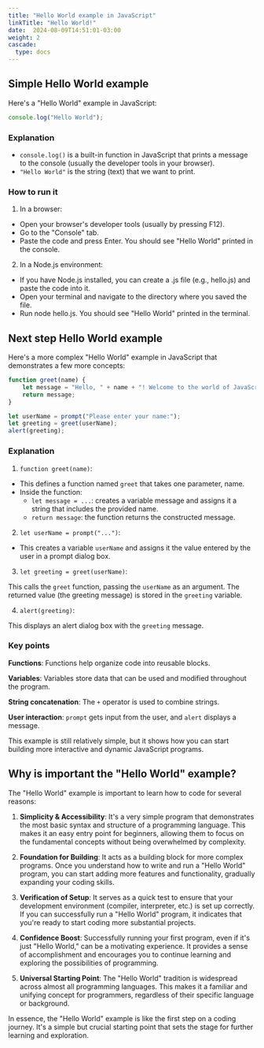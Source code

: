 ```yaml
---
title: "Hello World example in JavaScript"
linkTitle: "Hello World!"
date:  2024-08-09T14:51:01-03:00
weight: 2
cascade:
  type: docs
---
```


## Simple Hello World example

Here's a "Hello World" example in JavaScript:

```js {filename="JavaScript"}
console.log("Hello World");
```

### Explanation

- `console.log()` is a built-in function in JavaScript that prints a message to the console (usually the developer tools in your browser).
- `"Hello World"` is the string (text) that we want to print.


### How to run it

1. In a browser:

- Open your browser's developer tools (usually by pressing F12).
- Go to the "Console" tab.
- Paste the code and press Enter. You should see "Hello World" printed in the console.


2. In a Node.js environment:

- If you have Node.js installed, you can create a .js file (e.g., hello.js) and paste the code into it.
- Open your terminal and navigate to the directory where you saved the file.
- Run node hello.js. You should see "Hello World" printed in the terminal.

## Next step Hello World example

Here's a more complex "Hello World" example in JavaScript that demonstrates a few more concepts:

```js {filename="JavaScript"}
function greet(name) {
    let message = "Hello, " + name + "! Welcome to the world of JavaScript.";
    return message;
}

let userName = prompt("Please enter your name:");
let greeting = greet(userName);
alert(greeting);
```

### Explanation

1. `function greet(name)`:

- This defines a function named `greet` that takes one parameter, name.
- Inside the function:
    - `let message = ...`: creates a variable message and assigns it a string that includes the provided name.
    - `return message`: the function returns the constructed message.

2. `let userName = prompt("...")`:

- This creates a variable `userName` and assigns it the value entered by the user in a prompt dialog box.

3. `let greeting = greet(userName)`:

This calls the `greet` function, passing the `userName` as an argument. The returned value (the greeting message) is stored in the `greeting` variable.

4. `alert(greeting)`:

This displays an alert dialog box with the `greeting` message.

### Key points

**Functions**: Functions help organize code into reusable blocks.

**Variables**: Variables store data that can be used and modified throughout the program.

**String concatenation**: The `+` operator is used to combine strings.

**User interaction**: `prompt` gets input from the user, and `alert` displays a message.

This example is still relatively simple, but it shows how you can start building more interactive and dynamic JavaScript programs.

## Why is important the "Hello World" example?

The "Hello World" example is important to learn how to code for several reasons:

1. **Simplicity & Accessibility**: It's a very simple program that demonstrates the most basic syntax and structure of a programming language. This makes it an easy entry point for beginners, allowing them to focus on the fundamental concepts without being overwhelmed by complexity.

2. **Foundation for Building**: It acts as a building block for more complex programs. Once you understand how to write and run a "Hello World" program, you can start adding more features and functionality, gradually expanding your coding skills.

3. **Verification of Setup**: It serves as a quick test to ensure that your development environment (compiler, interpreter, etc.) is set up correctly. If you can successfully run a "Hello World" program, it indicates that you're ready to start coding more substantial projects.

4. **Confidence Boost**: Successfully running your first program, even if it's just "Hello World," can be a motivating experience. It provides a sense of accomplishment and encourages you to continue learning and exploring the possibilities of programming.

5. **Universal Starting Point**: The "Hello World" tradition is widespread across almost all programming languages. This makes it a familiar and unifying concept for programmers, regardless of their specific language or background.

In essence, the "Hello World" example is like the first step on a coding journey. It's a simple but crucial starting point that sets the stage for further learning and exploration.